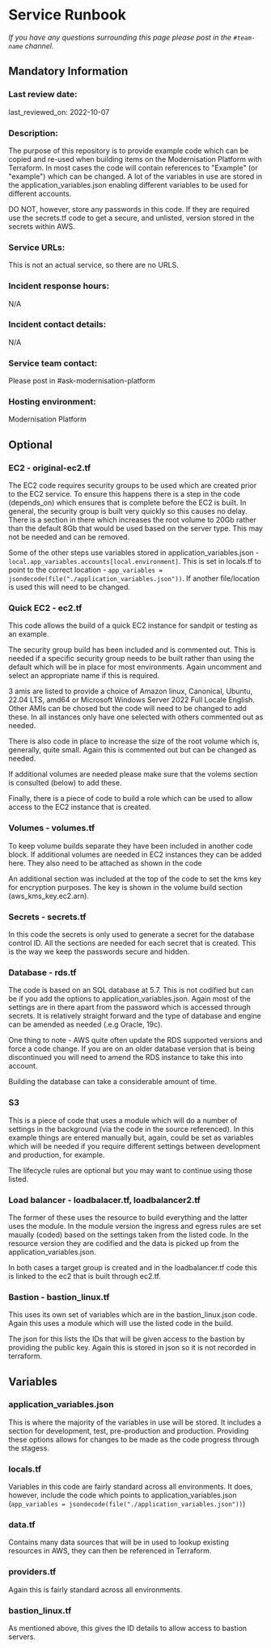 # Service Runbook

<!-- This is a template that should be populated by the development team when moving to the modernisation platform, but also reviewed and kept up to date.
To ensure that people looking at your runbook can get the information they need quickly, your runbook should be short but clear. Throughout, only use acronyms if you’re confident that someone who has just been woken up at 3am would understand them. -->

_If you have any questions surrounding this page please post in the `#team-name` channel._

## Mandatory Information

### **Last review date:**

last_reviewed_on: 2022-10-07

### **Description:**

The purpose of this repository is to provide example code which can be copied and re-used when building items on the Modernisation Platform with Terraform. In most cases the code will contain references to "Example" (or "example") which can be changed. A lot of the variables in use are stored in the application_variables.json enabling different variables to be used for different accounts.

DO NOT, however, store any passwords in this code. If they are required use the secrets.tf code to get a secure, and unlisted, version stored in the secrets within AWS.

### **Service URLs:**

This is not an actual service, so there are no URLS.

### **Incident response hours:**

N/A

### **Incident contact details:**

N/A

### **Service team contact:**

Please post in #ask-modernisation-platform

### **Hosting environment:**

Modernisation Platform

## Optional

### EC2 - original-ec2.tf

The EC2 code requires security groups to be used which are created prior to the EC2 service. To ensure this happens there is a step in the code (depends_on) which ensures that is complete before the EC2 is built. In general, the security group is built very quickly so this causes no delay.
There is a section in there which increases the root volume to 20Gb rather than the default 8Gb that would be used based on the server type. This may not be needed and can be removed.

Some of the other steps use variables stored in application_variables.json - `local.app_variables.accounts[local.environment]`. This is set in locals.tf to point to the correct location - `app_variables = jsondecode(file("./application_variables.json"))`. If another file/location is used this will need to be changed.

### Quick EC2 - ec2.tf

This code allows the build of a quick EC2 instance for sandpit or testing as an example. 

The security group build has been included and is commented out. This is needed if a specific security group needs to be built rather than using the default which will be in place for most environments. Again uncomment and select an appropriate name if this is required.

3 amis are listed to provide a choice of Amazon linux, Canonical, Ubuntu, 22.04 LTS, amd64 or Microsoft Windows Server 2022 Full Locale English. Other AMIs can be chosed but the code will need to be changed to add these. In all instances only have one selected with others commented out as needed.

There is also code in place to increase the size of the root volume which is, generally, quite small. Again this is commented out but can be changed as needed.

If additional volumes are needed please make sure that the volems section is consulted (below) to add these.

Finally, there is a piece of code to build a role which can be used to allow access to the EC2 instance that is created.

### Volumes - volumes.tf

To keep volume builds separate they have been included in another code block. If additional volumes are needed in EC2 instances they can be added here. They also need to be attached as shown in the code

An additional section was included at the top of the code to set the kms key for encryption purposes. The key is shown in the volume build section (aws_kms_key.ec2.arn).

### Secrets - secrets.tf

In this code the secrets is only used to generate a secret for the database control ID. All the sections are needed for each secret that is created. This is the way we keep the passwords secure and hidden.

### Database - rds.tf

The code is based on an SQL database at 5.7. This is not codified but can be if you add the options to application_variables.json. Again most of the settings are in there apart from the password which is accessed through secrets. It is relatively straight forward and the type of database and engine can be amended as needed (.e.g Oracle, 19c).

One thing to note - AWS quite often update the RDS supported versions and force a code change. If you are on an older database version that is being discontinued you will need to amend the RDS instance to take this into account.

Building the database can take a considerable amount of time.

### S3

This is a piece of code that uses a module which will do a number of settings in the background (via the code in the source referenced). In this example things are entered manually but, again, could be set as variables which will be needed if you require different settings between development and production, for example.

The lifecycle rules are optional but you may want to continue using those listed.

### Load balancer - loadbalacer.tf, loadbalancer2.tf

The former of these uses the resource to build everything and the latter uses the module. In the module version the ingress and egress rules are set maually (coded) based on the settings taken from the listed code. In the resource version they are codified and the data is picked up from the application_variables.json.

In both cases a target group is created and in the loadbalancer.tf code this is linked to the ec2 that is built through ec2.tf.

### Bastion - bastion_linux.tf

This uses its own set of variables which are in the bastion_linux.json code. Again this uses a module which will use the listed code in the build.

The json for this lists the IDs that will be given access to the bastion by providing the public key. Again this is stored in json so it is not recorded in terraform.

## Variables

### application_variables.json

This is where the majority of the variables in use will be stored. It includes a section for development, test, pre-production and production. Providing these options allows for changes to be made as the code progress through the stagess.

### locals.tf

Variables in this code are fairly standard across all environments. It does, however, include the code which points to application_variables.json (`app_variables = jsondecode(file("./application_variables.json"))`)

### data.tf

Contains many data sources that will be in used to lookup existing resources in AWS, they can then be referenced in Terraform.

### providers.tf

Again this is fairly standard across all environments.

### bastion_linux.tf

As mentioned above, this gives the ID details to allow access to bastion servers.
